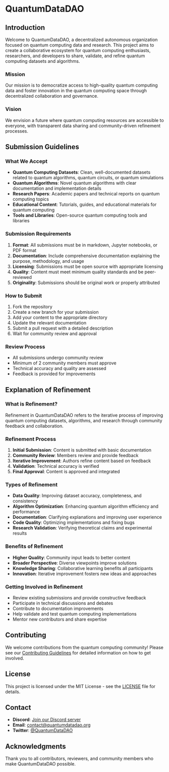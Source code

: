 # QuantumDataDAO

## Introduction

Welcome to QuantumDataDAO, a decentralized autonomous organization focused on quantum computing data and research. This project aims to create a collaborative ecosystem for quantum computing enthusiasts, researchers, and developers to share, validate, and refine quantum computing datasets and algorithms.

### Mission
Our mission is to democratize access to high-quality quantum computing data and foster innovation in the quantum computing space through decentralized collaboration and governance.

### Vision
We envision a future where quantum computing resources are accessible to everyone, with transparent data sharing and community-driven refinement processes.

## Submission Guidelines

### What We Accept
- **Quantum Computing Datasets**: Clean, well-documented datasets related to quantum algorithms, quantum circuits, or quantum simulations
- **Quantum Algorithms**: Novel quantum algorithms with clear documentation and implementation details
- **Research Papers**: Academic papers and technical reports on quantum computing topics
- **Educational Content**: Tutorials, guides, and educational materials for quantum computing
- **Tools and Libraries**: Open-source quantum computing tools and libraries

### Submission Requirements
1. **Format**: All submissions must be in markdown, Jupyter notebooks, or PDF format
2. **Documentation**: Include comprehensive documentation explaining the purpose, methodology, and usage
3. **Licensing**: Submissions must be open source with appropriate licensing
4. **Quality**: Content must meet minimum quality standards and be peer-reviewed
5. **Originality**: Submissions should be original work or properly attributed

### How to Submit
1. Fork the repository
2. Create a new branch for your submission
3. Add your content to the appropriate directory
4. Update the relevant documentation
5. Submit a pull request with a detailed description
6. Wait for community review and approval

### Review Process
- All submissions undergo community review
- Minimum of 2 community members must approve
- Technical accuracy and quality are assessed
- Feedback is provided for improvements

## Explanation of Refinement

### What is Refinement?
Refinement in QuantumDataDAO refers to the iterative process of improving quantum computing datasets, algorithms, and research through community feedback and collaboration.

### Refinement Process
1. **Initial Submission**: Content is submitted with basic documentation
2. **Community Review**: Members review and provide feedback
3. **Iterative Improvement**: Authors refine content based on feedback
4. **Validation**: Technical accuracy is verified
5. **Final Approval**: Content is approved and integrated

### Types of Refinement
- **Data Quality**: Improving dataset accuracy, completeness, and consistency
- **Algorithm Optimization**: Enhancing quantum algorithm efficiency and performance
- **Documentation**: Clarifying explanations and improving user experience
- **Code Quality**: Optimizing implementations and fixing bugs
- **Research Validation**: Verifying theoretical claims and experimental results

### Benefits of Refinement
- **Higher Quality**: Community input leads to better content
- **Broader Perspective**: Diverse viewpoints improve solutions
- **Knowledge Sharing**: Collaborative learning benefits all participants
- **Innovation**: Iterative improvement fosters new ideas and approaches

### Getting Involved in Refinement
- Review existing submissions and provide constructive feedback
- Participate in technical discussions and debates
- Contribute to documentation improvements
- Help validate and test quantum computing implementations
- Mentor new contributors and share expertise

## Contributing

We welcome contributions from the quantum computing community! Please see our [Contributing Guidelines](CONTRIBUTING.md) for detailed information on how to get involved.

## License

This project is licensed under the MIT License - see the [LICENSE](LICENSE) file for details.

## Contact

- **Discord**: [Join our Discord server](link-to-discord)
- **Email**: contact@quantumdatadao.org
- **Twitter**: [@QuantumDataDAO](https://twitter.com/QuantumDataDAO)

## Acknowledgments

Thank you to all contributors, reviewers, and community members who make QuantumDataDAO possible.